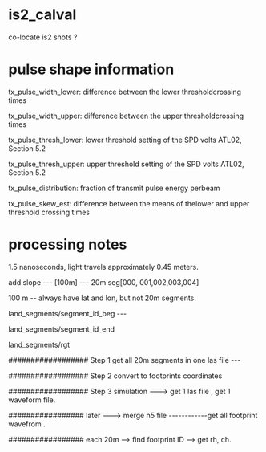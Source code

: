 # is2_calval
co-locate is2 shots ?

# pulse shape information
tx_pulse_width_lower: difference between the lower thresholdcrossing times

tx_pulse_width_upper: difference between the upper thresholdcrossing times

tx_pulse_thresh_lower: lower threshold setting of the SPD volts ATL02, Section 5.2

tx_pulse_thresh_upper: upper threshold setting of the SPD volts ATL02, Section 5.2

tx_pulse_distribution: fraction of transmit pulse energy perbeam

tx_pulse_skew_est: difference between the means of thelower and upper threshold crossing times

# processing notes 

1.5 nanoseconds, light travels approximately 0.45 meters.

add slope --- [100m] --- 20m seg[000, 001,002,003,004]

100 m -- always have lat and lon, but not 20m segments. 

land_segments/segment_id_beg  ---

land_segments/segment_id_end

land_segments/rgt


################## Step 1 get all 20m segments in one las file ---

################## Step 2 convert to footprints coordinates 

################## Step 3 simulation ---> get 1 las file , get 1 waveform file.

################# later ---> merge h5 file ------------get all footprint wavefrom .

#################  each 20m --> find footprint ID --> get rh, ch. 

